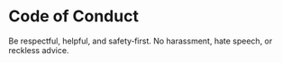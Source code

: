 # Code of Conduct

Be respectful, helpful, and safety‑first. No harassment, hate speech, or reckless advice.
